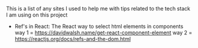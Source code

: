 This is a list of any sites I used to help me with tips related to the tech stack I am using on this project

- Ref's in React: The React way to select html elements in components
    way 1 = https://davidwalsh.name/get-react-component-element
    way 2 = https://reactjs.org/docs/refs-and-the-dom.html